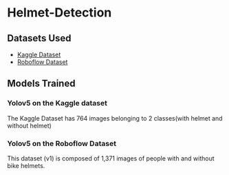 # Helmet-Detection

## Datasets Used
+ <a href="https://www.kaggle.com/andrewmvd/helmet-detection">Kaggle Dataset</a>
+ <a href="https://universe.roboflow.com/bike-helmets/bike-helmet-detection-2vdjo">Roboflow Dataset</a>

## Models Trained
### Yolov5 on the Kaggle dataset
The Kaggle Dataset has 764 images belonging to 2 classes(with helmet and without helmet)












### Yolov5 on the Roboflow Dataset
This dataset (v1) is composed of 1,371 images of people with and without bike helmets.
